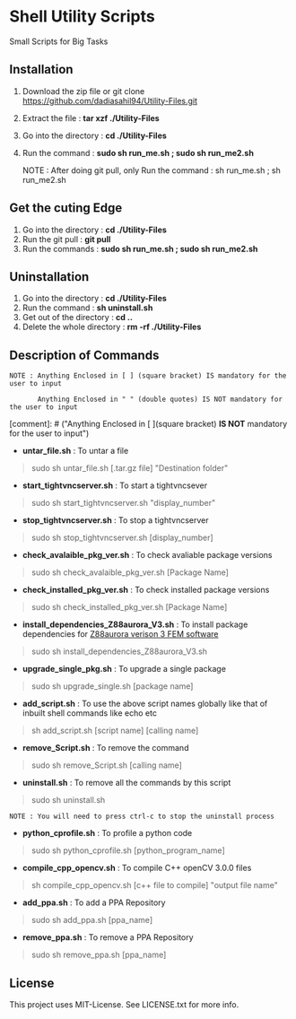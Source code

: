# Shell Utility Scripts
Small Scripts for Big Tasks

## Installation
1. Download the zip file or git clone https://github.com/dadiasahil94/Utility-Files.git
2. Extract the file : **tar xzf ./Utility-Files**
3. Go into the directory : **cd ./Utility-Files**
4. Run the command : **sudo sh run_me.sh ; sudo sh run_me2.sh**

	NOTE : After doing git pull, only Run the command : sh run_me.sh ; sh run_me2.sh

## Get the cuting Edge
1. Go into the directory : **cd ./Utility-Files**
2. Run the git pull : **git pull**
3. Run the commands : **sudo sh run_me.sh ; sudo sh run_me2.sh**

## Uninstallation

1. Go into the directory : **cd ./Utility-Files**
2. Run the command : **sh uninstall.sh**
3. Get out of the directory : **cd ..**
4. Delete the whole directory : **rm -rf ./Utility-Files**

## Description of Commands

	NOTE : Anything Enclosed in [ ] (square bracket) IS mandatory for the user to input

	       Anything Enclosed in " " (double quotes) IS NOT mandatory for the user to input

[comment]: # ("Anything Enclosed in [ ](square bracket) **IS NOT**  mandatory for the user to input")


* __untar_file.sh__ : To untar a file
> sudo sh untar_file.sh [.tar.gz file] "Destination folder"

* __start_tightvncserver.sh__ : To start a tightvncsever
> sudo sh start_tightvncserver.sh "display_number"

* __stop_tightvncserver.sh__ : To stop a tightvncserver
> sudo sh stop_tightvncserver.sh [display_number]

* __check_avalaible_pkg_ver.sh__ : To check avaliable package versions
>  sudo sh check_avalaible_pkg_ver.sh [Package Name]

* __check_installed_pkg_ver.sh__ : To check installed package versions
> sudo sh check_installed_pkg_ver.sh [Package Name]

* __install_dependencies_Z88aurora_V3.sh__ : To install package dependencies for [Z88aurora verison 3 FEM software](http://en.z88.de/download-z88aurora/)
> sudo sh install_dependencies_Z88aurora_V3.sh

* __upgrade_single_pkg.sh__ : To upgrade a single package
> sudo sh upgrade_single.sh [package name]

* __add_script.sh__ : To use the above script names globally like that of inbuilt shell commands like echo etc
> sh add_script.sh [script name] [calling name]

* __remove_Script.sh__ : To remove the command
> sudo sh remove_Script.sh [calling name]

* __uninstall.sh__ : To remove all the commands by this script
> sudo sh uninstall.sh

	NOTE : You will need to press ctrl-c to stop the uninstall process

* __python_cprofile.sh__ : To profile a python code
> sudo sh python_cprofile.sh [python_program_name]

* __compile_cpp_opencv.sh__ : To compile C++ openCV 3.0.0 files
> sh compile_cpp_opencv.sh  [c++ file to compile]  "output file name"

* __add_ppa.sh__ : To add a PPA Repository
> sudo sh add_ppa.sh [ppa_name]

* __remove_ppa.sh__ : To remove a PPA Repository
> sudo sh remove_ppa.sh [ppa_name]

## License

This project uses MIT-License. See LICENSE.txt for more info.
